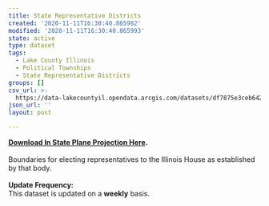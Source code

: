 ```yaml
---
title: State Representative Districts
created: '2020-11-11T16:30:40.865982'
modified: '2020-11-11T16:30:40.865993'
state: active
type: dataset
tags:
  - Lake County Illinois
  - Political Townships
  - State Representative Districts
groups: []
csv_url: >-
  https://data-lakecountyil.opendata.arcgis.com/datasets/df7875e3ceb642e8bbad8ba2f5352adc_4.csv?outSR=%7B%22latestWkid%22%3A3857%2C%22wkid%22%3A102100%7D
json_url: ''
layout: post

---
```

<div><b><a href='https://s3.amazonaws.com/lakecountygis-public/political_boundaries/statrep2012.zip' target='_blank'>Download In State Plane Projection Here</a>. </b><br /></div><div><br /></div>Boundaries for electing representatives to the Illinois House as established by that body.<br /><br /><span style='font-weight: bold;'>Update Frequency:<br /></span>This dataset is updated on a <span style='font-weight: bold;'>weekly</span> basis.

